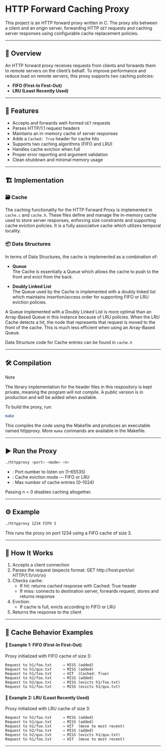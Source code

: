 # HTTP Forward Caching Proxy

This project is an HTTP forward proxy written in C. The proxy sits between a client and an origin server, forwarding HTTP `GET` requests and caching server responses using configurable cache replacement policies.

---

## 📌 Overview

An HTTP forward proxy receives requests from clients and forwards them to remote servers on the client’s behalf. To improve performance and reduce load on remote servers, this proxy supports two caching policies:

- **FIFO (First-In First-Out)**
- **LRU (Least Recently Used)**

---

## 🚀 Features

- Accepts and forwards well-formed `GET` requests
- Parses HTTP/1.1 request headers
- Maintains an in-memory cache of server responses
- Adds a `Cached: True` header for cache hits
- Supports two caching algorithms (FIFO and LRU)
- Handles cache eviction when full
- Proper error reporting and argument validation
- Clean shutdown and minimal memory usage

---

## 🏗️ Implementation

### 🗃️ Cache

The caching functionality for the HTTP Forward Proxy is implemented in `cache.c` and `cache.h`. These files define and manage the in-memory cache used to store server responses, enforcing size constraints and supporting cache eviction policies. It is a fully associative cache which utilizes temporal locality.

### 📦 Data Structures

In terms of Data Structures, the cache is implemented as a combination of:

- **Queue**  
  The Cache is essentially a Queue which allows the cache to push to the front and evict from the back.

- **Doubly Linked List**  
  The Queue used by the Cache is implemented with a doubly linked list which maintains insertion/access order for supporting FIFO or LRU eviction policies.

A Queue implemented with a Doubly Linked List is more optimal than an Array-Based Queue in this instance because of LRU policies. When the LRU Cache detects a hit, the node that represents that request is moved to the front of the cache. This is much less efficient when using an Array-Based Queue.

Data Structure code for Cache entries can be found in `cache.h`

---


## 🛠️ Compilation

> [!NOTE]  
> The library implementation for the header files in this respository is kept private, meaning the program will not compile. A public version is in production and will be added when available.

To build the proxy, run:

```bash
make
```
This compiles the code using the Makefile and produces an executable named httpproxy. More `make` commands are available in the Makefile.

---

## ▶️ Run the Proxy

```bash
./httpproxy <port> <mode> <n>
```
- <port>: Port number to listen on (1–65535)
- <mode>: Cache eviction mode — FIFO or LRU
- <n>: Max number of cache entries (0–1024)

Passing n = 0 disables caching altogether.

---

## ⚙️ Example
```bash
./httpproxy 1234 FIFO 3
```
This runs the proxy on port 1234 using a FIFO cache of size 3.

---

## 🧠 How It Works
1. Accepts a client connection
2. Parses the request (expects format: GET http:<area>//host:port/uri HTTP/1.1\r\n\r\n)
4. Checks cache:
   - If hit: returns cached response with Cached: True header
   - If miss: connects to destination server, forwards request, stores and returns response
5. Eviction:
   - If cache is full, evicts according to FIFO or LRU
6. Returns the response to the client

---

## 📄 Cache Behavior Examples

#### 🧪 Example 1: FIFO (First-In First-Out)
Proxy initialized with FIFO cache of size 3:
```
Request to h1/foo.txt     → MISS (added)
Request to h1/qux.txt     → MISS (added)
Request to h1/foo.txt     → HIT  (Cached: True)
Request to h2/foo.txt     → MISS (added)
Request to h2/qux.txt     → MISS (evicts h1/foo.txt)
Request to h1/foo.txt     → MISS (evicts h1/qux.txt)
```

#### 🧪 Example 2: LRU (Least Recently Used)
Proxy initialized with LRU cache of size 3:
```
Request to h1/foo.txt     → MISS (added)
Request to h1/qux.txt     → MISS (added)
Request to h1/foo.txt     → HIT  (move to most recent)
Request to h2/foo.txt     → MISS (added)
Request to h2/qux.txt     → MISS (evicts h1/qux.txt)
Request to h1/foo.txt     → HIT  (move to most recent)
```

---









